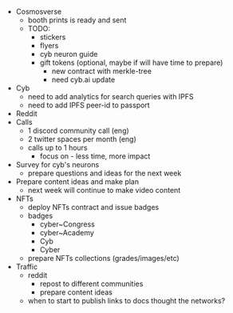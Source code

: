 - Cosmosverse
	- booth prints is ready and sent
	- TODO:
		- stickers
		- flyers
		- cyb neuron guide
		- gift tokens (optional, maybe if will have time to prepare)
			- new contract with merkle-tree
			- need cyb.ai update
- Cyb
	- need to add analytics for search queries with IPFS
	- need to add IPFS peer-id to passport
- Reddit
- Calls
	- 1 discord community call (eng)
	- 2 twitter spaces per month (eng)
	- calls up to 1 hours
		- focus on - less time, more impact
- Survey for cyb's neurons
	- prepare questions and ideas for the next week
- Prepare content ideas and make plan
	- next week will continue to make video content
- NFTs
	- deploy NFTs contract and issue badges
	- badges
		- cyber~Congress
		- cyber~Academy
		- Cyb
		- Cyber
	- prepare NFTs collections (grades/images/etc)
- Traffic
	- reddit
		- repost to different communities
		- prepare content ideas
	- when to start to publish links to docs thought the networks?